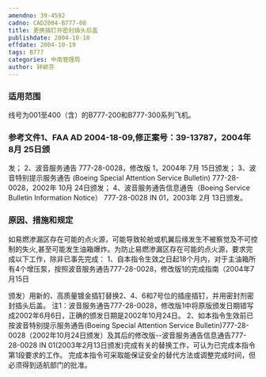 ```yaml
---
amendno: 39-4592
cadno: CAD2004-B777-08
title: 更换插钉并密封插头后盖
publishdate: 2004-10-10
effdate: 2004-10-19
tags: B777
categories: 中南管理局
author: 钟颖芬
---
```


### 适用范围 
线号为001至400（含）的B777-200和B777-300系列飞机。

<!--more-->
### 参考文件1、FAA AD 2004-18-09,修正案号：39-13787，2004年 8月 25日颁
发； 2、波音服务通告 777-28-0028，修改版 1，2004年 7月 15日颁发； 3、波音特别提示服务通告 (Boeing Special Attention Service Bulletin) 
777-28-0028，2002年 10月 24日颁发； 4、波音服务通告信息通告（Boeing Service Bulletin Information Notice） 777-28-0028 IN 01，2003年 2月 13日颁发。

### 原因、措施和规定 
如易燃渗漏区存在可能的点火源，可能导致轮舱或机翼后缘发生不被察觉及不可控制的失火,甚至可能发生油箱爆炸。为防止易燃渗漏区存在可能的点火源，要求完成以下工作，除非已事先完成： 
    1、自本指令生效之日起18个月内，对于主油箱所有4个增压泵，按照波音服务通告777-28-0028，修改版1的完成指南（2004年7月15日
  
颁发）用新的、高质量镀金插钉替换2、4、6和7号位的插座插钉，并用密封剂密封插头后盖。     注1：波音服务通告777-28-0028，修改版1中将原版颁发日期错写成2002年6月6日，正确的颁发日期是2002年10月24日。 
    2、如本指令生效前已按波音特别提示服务通告(Boeing Special Attention Service Bulletin)777-28-0028（2002年10月24日颁发）及其后的修改版--波音服务通告信息通告777-28-0028 IN 01(2003年2月13日颁发)完成有关的替换工作，可认为已完成本指令第1段要求的工作。 
完成本指令可采取能保证安全的替代方法或调整完成时间，但必须得到适航部门的批准。 
